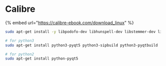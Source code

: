 # Calibre

{% embed url="https://calibre-ebook.com/download_linux" %}

```bash
sudo apt-get install -y libpodofo-dev libhunspell-dev libstemmer-dev libmtp-dev

# for python3
sudo apt-get install python3-pyqt5 python3-sipbuild python3-pyqtbuild

# for python2
sudo apt-get install python-pyqt5   

```
